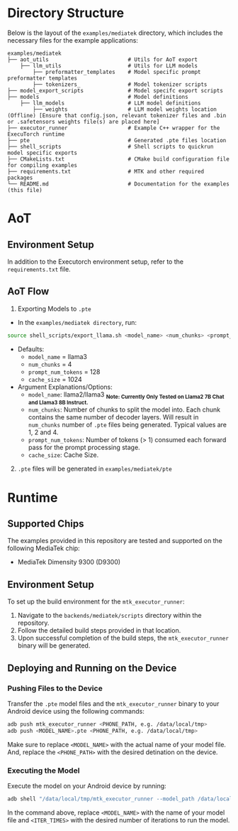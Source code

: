 # Directory Structure

Below is the layout of the `examples/mediatek` directory, which includes the necessary files for the example applications:

```plaintext
examples/mediatek
├── aot_utils                         # Utils for AoT export
    ├── llm_utils                     # Utils for LLM models
        ├── preformatter_templates    # Model specific prompt preformatter templates
        ├── tokenizers_               # Model tokenizer scripts
├── model_export_scripts              # Model specifc export scripts
├── models                            # Model definitions
    ├── llm_models                    # LLM model definitions
        ├── weights                   # LLM model weights location (Offline) [Ensure that config.json, relevant tokenizer files and .bin or .safetensors weights file(s) are placed here]
├── executor_runner                   # Example C++ wrapper for the ExecuTorch runtime
├── pte                               # Generated .pte files location
├── shell_scripts                     # Shell scripts to quickrun model specific exports
├── CMakeLists.txt                    # CMake build configuration file for compiling examples
├── requirements.txt                  # MTK and other required packages
└── README.md                         # Documentation for the examples (this file)
```
# AoT
## Environment Setup
In addition to the Executorch environment setup, refer to the `requirements.txt` file.
## AoT Flow
1. Exporting Models to `.pte`
- In the `examples/mediatek directory`, run:
```bash
source shell_scripts/export_llama.sh <model_name> <num_chunks> <prompt_num_tokens> <cache_size>
```
- Defaults:
    - `model_name` = llama3
    - `num_chunks` = 4
    - `prompt_num_tokens` = 128
    - `cache_size` = 1024
- Argument Explanations/Options:
    - `model_name`: llama2/llama3
    <sub>**Note: Currently Only Tested on Llama2 7B Chat and Llama3 8B Instruct.**</sub>
    - `num_chunks`: Number of chunks to split the model into. Each chunk contains the same number of decoder layers. Will result in `num_chunks` number of `.pte` files being generated. Typical values are 1, 2 and 4.
    - `prompt_num_tokens`: Number of tokens (> 1) consumed each forward pass for the prompt processing stage.
    - `cache_size`: Cache Size.

2. `.pte` files will be generated in `examples/mediatek/pte`

# Runtime
## Supported Chips

The examples provided in this repository are tested and supported on the following MediaTek chip:

- MediaTek Dimensity 9300 (D9300)

## Environment Setup

To set up the build environment for the `mtk_executor_runner`:

1. Navigate to the `backends/mediatek/scripts` directory within the repository.
2. Follow the detailed build steps provided in that location.
3. Upon successful completion of the build steps, the `mtk_executor_runner` binary will be generated.

## Deploying and Running on the Device

### Pushing Files to the Device

Transfer the `.pte` model files and the `mtk_executor_runner` binary to your Android device using the following commands:

```bash
adb push mtk_executor_runner <PHONE_PATH, e.g. /data/local/tmp>
adb push <MODEL_NAME>.pte <PHONE_PATH, e.g. /data/local/tmp>
```

Make sure to replace `<MODEL_NAME>` with the actual name of your model file. And, replace the `<PHONE_PATH>` with the desired detination on the device.

### Executing the Model

Execute the model on your Android device by running:

```bash
adb shell "/data/local/tmp/mtk_executor_runner --model_path /data/local/tmp/<MODEL_NAME>.pte --iteration <ITER_TIMES>"
```

In the command above, replace `<MODEL_NAME>` with the name of your model file and `<ITER_TIMES>` with the desired number of iterations to run the model.
